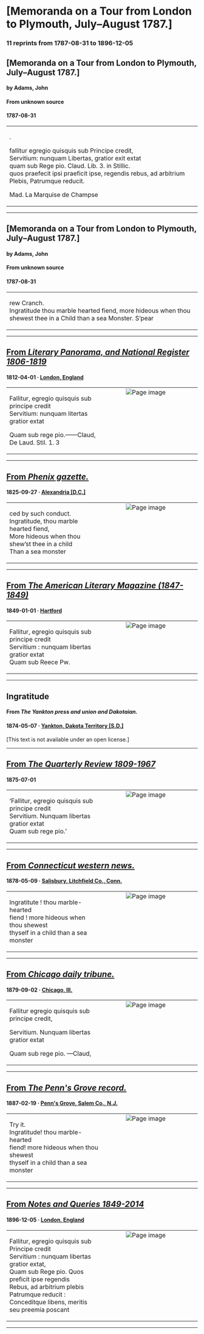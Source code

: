 
# [Memoranda on a Tour from London to Plymouth, July–August 1787.]

### 11 reprints from 1787-08-31 to 1896-12-05

## [Memoranda on a Tour from London to Plymouth, July–August 1787.]

#### by Adams, John

#### From unknown source

#### 1787-08-31

<table style="width: 100%;"><tr><td style="width: 50%">

.  
  
fallitur egregio quisquis sub Principe credit,  
Servitium: nunquam Libertas, gratior exit extat  
quam sub Rege pio. Claud. Lib. 3. in Stillic.  
quos praefecit ipsi praeficit ipse, regendis rebus, ad arbitrium Plebis, Patrumque reducit.  
  
Mad. La Marquise de Champse
</td></tr></table>

---

## [Memoranda on a Tour from London to Plymouth, July–August 1787.]

#### by Adams, John

#### From unknown source

#### 1787-08-31

<table style="width: 100%;"><tr><td style="width: 50%">

rew Cranch.  
Ingratitude thou marble hearted fiend, more hideous when thou shewest thee in a Child than a sea Monster. S’pear
</td></tr></table>

---

## [From _Literary Panorama, and National Register 1806-1819_](https://archive.org/details/sim_literary-panorama-and-national-register_1812-04_11/page/n88/mode/1up?view=theater)

#### 1812-04-01 &middot; [London, England](http://dbpedia.org/resource/London)

<table style="width: 100%;"><tr><td style="width: 50%">

  
  
  
Fallitur, egregio quisquis sub principe credit  
Servitium: nunquam litertas gratior extat  
  
Quam sub rege pio.——Claud, De Laud. Stil. 1. 3
</td><td style="width: 50%; max-height: 75%; margin: auto; display: block;">
<img alt="Page image" src="https://iiif.archive.org/image/iiif/2/sim_literary-panorama-and-national-register_1812-04_11%2Fsim_literary-panorama-and-national-register_1812-04_11_jp2.zip%2Fsim_literary-panorama-and-national-register_1812-04_11_jp2%2Fsim_literary-panorama-and-national-register_1812-04_11_0088.jp2/pct:10.976702508960573,73.0334051724138,35.25985663082437,3.6907327586206895/600,/0/default.jpg"/>
</td>
</tr></table>

---

## [From _Phenix gazette._](https://www.loc.gov/resource/sn85025006/1825-09-27/ed-1/?sp=1)

#### 1825-09-27 &middot; [Alexandria [D.C.]](http://dbpedia.org/resource/Alexandria%2C_Virginia)

<table style="width: 100%;"><tr><td style="width: 50%">

  
ced by such conduct.  
Ingratitude, thou marble hearted fiend,  
More hideous when thou shew’st thee in a child  
Than a sea monster
</td><td style="width: 50%; max-height: 75%; margin: auto; display: block;">
<img alt="Page image" src="https://tile.loc.gov/image-services/iiif/service:ndnp:vi:batch_vi_hops_ver01:data:sn85025006:00414216341:1825092701:0454/pct:19.14822266934943,21.08888888888889,14.403085177733065,2.3222222222222224/!600,600/0/default.jpg"/>
</td>
</tr></table>

---

## [From _The American Literary Magazine (1847-1849)_](https://archive.org/details/sim_american-literary-magazine_1849-01_4_1/page/n66/mode/1up?view=theater)

#### 1849-01-01 &middot; [Hartford](http://dbpedia.org/resource/Hartford%2C_Connecticut)

<table style="width: 100%;"><tr><td style="width: 50%">

  
  
Fallitur, egregio quisquis sub principe credit  
Servitium : nunquam libertas gratior extat  
Quam sub Reece Pw.
</td><td style="width: 50%; max-height: 75%; margin: auto; display: block;">
<img alt="Page image" src="https://iiif.archive.org/image/iiif/2/sim_american-literary-magazine_1849-01_4_1%2Fsim_american-literary-magazine_1849-01_4_1_jp2.zip%2Fsim_american-literary-magazine_1849-01_4_1_jp2%2Fsim_american-literary-magazine_1849-01_4_1_0066.jp2/pct:24.677121771217713,73.53255069370331,38.14575645756457,4.16221985058698/600,/0/default.jpg"/>
</td>
</tr></table>

---

## Ingratitude

#### From _The Yankton press and union and Dakotaian._

#### 1874-05-07 &middot; [Yankton, Dakota Territory [S.D.]](http://dbpedia.org/resource/Yankton%2C_South_Dakota)

[This text is not available under an open license.]

---

## [From _The Quarterly Review 1809-1967_](https://archive.org/details/sim_quarterly-review-1809_july-october-1875_139/page/n285/mode/1up?view=theater)

#### 1875-07-01

<table style="width: 100%;"><tr><td style="width: 50%">

  
  
‘Fallitur, egregio quisquis sub principe credit  
Servitium. Nunquam libertas gratior extat  
Quam sub rege pio.’ 
</td><td style="width: 50%; max-height: 75%; margin: auto; display: block;">
<img alt="Page image" src="https://iiif.archive.org/image/iiif/2/sim_quarterly-review-1809_july-october-1875_139%2Fsim_quarterly-review-1809_july-october-1875_139_jp2.zip%2Fsim_quarterly-review-1809_july-october-1875_139_jp2%2Fsim_quarterly-review-1809_july-october-1875_139_0285.jp2/pct:30.4635761589404,12.804878048780488,48.565121412803535,4.8441734417344176/600,/0/default.jpg"/>
</td>
</tr></table>

---

## [From _Connecticut western news._](https://www.loc.gov/resource/sn84027718/1878-05-09/ed-1/?sp=1)

#### 1878-05-09 &middot; [Salisbury, Litchfield Co., Conn.](http://dbpedia.org/resource/Canaan%2C_Connecticut)

<table style="width: 100%;"><tr><td style="width: 50%">

  
Ingratitute ! thou marble-hearted  
fiend ! more hideous when thou shewest  
thyself in a child than a sea monster 
</td><td style="width: 50%; max-height: 75%; margin: auto; display: block;">
<img alt="Page image" src="https://tile.loc.gov/image-services/iiif/service:ndnp:ct:batch_ct_animals_ver01:data:sn84027718:00271763839:1878050901:0096/pct:113.80619684082625,42.942583732057415,14.91494532199271,2.3444976076555024/!600,600/0/default.jpg"/>
</td>
</tr></table>

---

## [From _Chicago daily tribune._](https://archive.org/details/per_chicago-daily-tribune_the-chicago-daily-tribun_1879-09-02_39/page/n5/mode/1up?view=theater)

#### 1879-09-02 &middot; [Chicago, Ill.](http://dbpedia.org/resource/Chicago)

<table style="width: 100%;"><tr><td style="width: 50%">

  
  
Fallitur egregio quisquis sub principe credit,  
  
Servitium. Nunquam libertas gratior extat  
  
Quam sub rege pio. —Claud,
</td><td style="width: 50%; max-height: 75%; margin: auto; display: block;">
<img alt="Page image" src="https://iiif.archive.org/image/iiif/2/per_chicago-daily-tribune_the-chicago-daily-tribun_1879-09-02_39%2Fper_chicago-daily-tribune_the-chicago-daily-tribun_1879-09-02_39_jp2.zip%2Fper_chicago-daily-tribune_the-chicago-daily-tribun_1879-09-02_39_jp2%2Fper_chicago-daily-tribune_the-chicago-daily-tribun_1879-09-02_39_0005.jp2/pct:29.498059338201433,35.38421052631579,9.808565225971975,1.0789473684210527/600,/0/default.jpg"/>
</td>
</tr></table>

---

## [From _The Penn's Grove record._](https://www.loc.gov/resource/sn85035524/1887-02-19/ed-1/?sp=4)

#### 1887-02-19 &middot; [Penn's Grove, Salem Co., N.J.](http://dbpedia.org/resource/Penns_Grove%2C_New_Jersey)

<table style="width: 100%;"><tr><td style="width: 50%">

  
Try it.  
Ingratitude! thou marble-hearted  
fiend! more hideous when thou shewest  
thyself in a child than a sea monster
</td><td style="width: 50%; max-height: 75%; margin: auto; display: block;">
<img alt="Page image" src="https://tile.loc.gov/image-services/iiif/service:ndnp:njr:batch_njr_irene_ver02:data:sn85035524:00332897093:1887021901:0831/pct:50.91356289529164,83.6878453038674,10.488404778636683,1.8784530386740332/!600,600/0/default.jpg"/>
</td>
</tr></table>

---

## [From _Notes and Queries 1849-2014_](https://archive.org/details/sim_notes-and-queries_1896-12-05_10_258/page/n6/mode/1up?view=theater)

#### 1896-12-05 &middot; [London, England](http://dbpedia.org/resource/London)

<table style="width: 100%;"><tr><td style="width: 50%">

  
  
Fallitur, egregio quisquis sub Principe credit  
Servitium : nunquam libertas gratior extat,  
Quam sub Rege pio. Quos preficit ipse regendis  
Rebus, ad arbitrium plebis Patrumque reducit :  
Conceditque libens, meritis seu preemia poscant
</td><td style="width: 50%; max-height: 75%; margin: auto; display: block;">
<img alt="Page image" src="https://iiif.archive.org/image/iiif/2/sim_notes-and-queries_1896-12-05_10_258%2Fsim_notes-and-queries_1896-12-05_10_258_jp2.zip%2Fsim_notes-and-queries_1896-12-05_10_258_jp2%2Fsim_notes-and-queries_1896-12-05_10_258_0006.jp2/pct:51.03503184713376,44.67418546365915,29.976114649681527,5.513784461152882/600,/0/default.jpg"/>
</td>
</tr></table>

---


